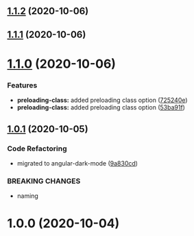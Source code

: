 ## [1.1.2](https://github.com/talohana/angular-dark-mode/compare/v1.1.1...v1.1.2) (2020-10-06)

## [1.1.1](https://github.com/talohana/angular-dark-mode/compare/v1.1.0...v1.1.1) (2020-10-06)

# [1.1.0](https://github.com/talohana/angular-dark-mode/compare/v1.0.1...v1.1.0) (2020-10-06)


### Features

* **preloading-class:** added preloading class option ([725240e](https://github.com/talohana/angular-dark-mode/commit/725240e6260c7cc15ed94daf5d5246ae25b31788))
* **preloading-class:** added preloading class option ([53ba91f](https://github.com/talohana/angular-dark-mode/commit/53ba91f702929a19363a5ca66df2a82efb8b3f5f))

## [1.0.1](https://github.com/talohana/angular-dark-mode/compare/v1.0.0...v1.0.1) (2020-10-05)


### Code Refactoring

* migrated to angular-dark-mode ([9a830cd](https://github.com/talohana/angular-dark-mode/commit/9a830cdf6806ad41a44e7eac2d4fddbc16aa2c64))


### BREAKING CHANGES

* naming

# 1.0.0 (2020-10-04)
